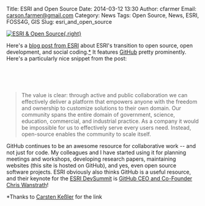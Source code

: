 Title: ESRI and Open Source
Date: 2014-03-12 13:30
Author: cfarmer
Email: carson.farmer@gmail.com
Category: News
Tags: Open Source, News, ESRI, FOSS4G, GIS
Slug: esri_and_open_source

[![ESRI & Open Source][image]{.right}][blog-post]

Here's a [blog post from ESRI][blog-post] about ESRI's transition to open source, open development, and social coding.[*](#kessler) It features [GitHub][github] pretty prominently. Here's a particularly nice snippet from the post:

</br>
</br>
</br>
   
> The value is clear: through active and public collaboration we can effectively deliver a platform that empowers anyone with the freedom and ownership to customize solutions to their own domain. Our community spans the entire domain of government, science, education, commercial, and industrial practice. As a company it would be impossible for us to effectively serve every users need. Instead, open-source enables the community to scale itself.

<!--more-->

GitHub continues to be an awesome resource for collaborative work -- and not just for code. My colleagues and I have started using it for planning meetings and workshops, developing research papers, maintaining websites (this site is hosted on GitHub), and yes, even open source software projects. ESRI obviously also thinks GitHub is a useful resource, and their keynote for the [ESRI DevSummit][dev-summit] is [GitHub CEO and Co-Founder Chris Wanstrath][chris]!

<a name="kessler">*</a>Thanks to [Carsten Keßler][carsten] for the link

[blog-post]: http://blogs.esri.com/esri/esri-insider/2014/03/05/esri-open-source-growing/?WT.mc_id=EmailCampaignh25209
[image]: {filename}/images/esri_open.png
[carsten]: http://carsten.io/
[chris]: https://twitter.com/defunkt
[github]: https://github.com/
[dev-summit]: http://www.esri.com/events/devsummit
